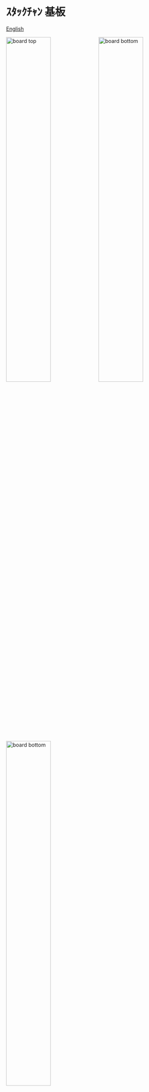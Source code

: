 # ｽﾀｯｸﾁｬﾝ 基板

[English](./README.md)

<img box-sizing="border-box" margin="0px" display="inline-block" alt="board top" width="49%" src="./docs/images/m5-pantilt-top.jpg"/>
<img box-sizing="border-box" margin="0px" display="inline-block" alt="board bottom" width="49%" src="./docs/images/m5-pantilt-bottom.jpg"/>
<img box-sizing="border-box" margin="0px" display="inline-block" alt="board bottom" width="49%" src="./docs/images/m5-pantilt-sch.png"/>

## 機能

* 2つのサーボを駆動
  * PWM * 2chまたは
  * TTL * 2ch
* M5Unitのポートを搭載
  * PortB
  * PortC (PWMサーボ使用時のみ有効)
* 電池 (M5Stackからの充電に対応)
* (オプション) 電源スイッチ

## パーツリスト

__(注意)このリストは[PWM](#PWM-Servo)と[シリアル](#Serial(TTL)-Servo)のオプション両方を含んでいます。普通はどちらか一方のみ必要です。[組み立てインストラクション](#Assembly)を確認してください。__

|リファレンス| 数量 | 値| フットプリント| URL|
|:--:|:--|:--|:--|:--|
| C4 C1 C3 C2 |4|"100u"|"Capacitor_SMD:C_1206_3216Metric_Pad1.42x1.75mm_HandSolder"|"~"|"https://akizukidenshi.com/catalog/g/gP-15633/"|
| J1 |1|"Conn_02x15_Odd_Even"|"Connector_PinHeader_2.54mm:PinHeader_2x15_P2.54mm_Vertical_SMD"|"~"|"https://www.switch-science.com/catalog/3654/"|
| J3 J2 |2|"Conn_02x03_Odd_Even"|"Connector_PinHeader_2.54mm:PinHeader_2x03_P2.54mm_Vertical"|"~"|
| J5 |1|"BAT"|"Connector_JST:JST_PH_B2B-PH-K_1x02_P2.00mm_Vertical"|"~"|"https://akizukidenshi.com/catalog/g/gC-12802/"|
| J6 J4 |2|"Conn_01x04"|"Connector_JST:JST_PH_S4B-PH-K_1x04_P2.00mm_Horizontal"|"~"|
| J7 |1|"5V_POWER"|"Connector_JST:JST_XH_B2B-XH-A_1x02_P2.50mm_Vertical"|"~"|"https://akizukidenshi.com/catalog/g/gC-12802/"|
| Q1 |1|"IRLML6402"|"Package_TO_SOT_SMD:SOT-23"|"https://www.infineon.com/dgdl/irlml6402pbf.pdf?fileId=5546d462533600a401535668d5c2263c"|"https://akizukidenshi.com/catalog/g/gI-02553/"|
| R1 R4 R3 |3|"1k"|"Resistor_SMD:R_0603_1608Metric_Pad1.05x0.95mm_HandSolder"|"~"|
| R2 |1|"100"|"Resistor_SMD:R_0603_1608Metric_Pad1.05x0.95mm_HandSolder"|"~"|"https://www.sengoku.co.jp/mod/sgk_cart/detail.php?code=EEHD-57FV"|
| R5 |1|"47k"|"Resistor_SMD:R_0603_1608Metric_Pad1.05x0.95mm_HandSolder"|"~"|
| R6 |1|"10k"|"Resistor_SMD:R_0603_1608Metric_Pad1.05x0.95mm_HandSolder"|"~"|
| R9 R10 R11 R12 R13 R14 R16 R15 |8|"0"|"Resistor_SMD:R_0603_1608Metric_Pad1.05x0.95mm_HandSolder"|"~"|
| SW1 |1|"SW_SPDT"|"Button_Switch_THT:SW_CuK_OS102011MA1QN1_SPDT_Angled"|"~"|"https://www.digikey.jp/ja/products/detail/c-k/OS102011MA1QN1/1981430"|
| U1 |1|"TC7WH241FK"|"m5-pantilt:NL27WZ125USG"|""

### PWMとシリアルサーボのどちらが良いか

#### PWMサーボ (SG90)

**Pros**: 低コスト
* 低コスト (~500円)で入手性が高いです。
* PortC (シリアル通信) が利用可能です。

**Cons**: 制御が難しい & 若干の安全性リスク有り
* サーボの角度をスムーズに変化させることが難しいです。
* 突入電流が大きく、まれにM5Stackの電源が落ちることがあります。例えば、ｽﾀｯｸﾁｬﾝの物理的な拘束を超えた角度司令を与えたときなどは、SG90が発熱したり発煙したりする場合があります。

#### シリアルサーボ (RS304MD)

**Pros**: 高機能
* 角速度制限などの複雑な制御が可能です。また、現在の角度情報を読み取れるので、ｽﾀｯｸﾁｬﾝの顔の向きに合わせて動作を変えるなど、高度な機能を実現できます。

**Cons**: 高コスト & サイズが大きい
* 高コスト (~3000円)
* PortCが利用できません。
* RS304MDはSG90より一回り大きいので、サーボが本体から少し飛び出た格好になります。

## 組み立て

### PWMサーボ

__注意: ｽﾀｯｸﾁｬﾝ基板 v0.2.1（アルファ版）のシルクに間違いがありますのでご注意ください。PWM_Core1とPWM_Core2が逆になっています。__

この設定ではPWMサーボを駆動できます。
下記でテスト済みです。

* [SG-90](https://www.towerpro.com.tw/product/sg90-7/)

#### パーツ

* チップ抵抗 表面実装 0603(1608Metric)
  * 1kΩ * 2pc
  * 0Ω * 2pc
* チップコンデンサ 表面実装 100uF 1206(3216Metric) (定格電圧10V以上) * 2pc
* ピンヘッダ 2.54mm 1x3pin
  * 1行3列 * 2pc
* [ピンヘッダ 2.54mm 2x15pin](https://www.switch-science.com/catalog/3654/)
  * ピンの高さが一般的なピンヘッダより短い（3mm）のでご注意ください。リンク先のM5Stackの製品をおすすめします。
* **オプション: Groveポートコネクタ**
  * PH 4ピン コネクタ * 2pc
* **オプション: 電源スイッチ**
  * スライドスイッチ [OS102011MA1QN1](https://www.digikey.jp/ja/products/detail/c-k/OS102011MA1QN1/1981430)
  * チップ抵抗 表面実装 0603(1608Metric) 47kΩ * 1pc
  * Pch MOSFET [IRLML6402](https://akizukidenshi.com/catalog/g/gI-02553/)

#### はんだ付け

1. 0Ωの抵抗をはんだ付けするか、短絡します。
  - M5Stack Basic/Gray/Fireの場合: R9, R11
  - M5Stack Core2の場合: R10, R12
1. 1kΩの抵抗をR3とR4にはんだ付けします。
1. コンデンサをC1, C2, C3, C4にはんだ付けします。サーボそれぞれにつき、並列に付けた最大2つのコンデンサの容量合計が100uF程度かそれ以上になるのが望ましいです。（ドキュメントでは100uFのコンデンサを1つずつ付けています）
1. ピンヘッダJ2, J3とPH2ピン コネクタJ5をはんだ付けします。<br><img width="500px" src="./docs/images/pwm_parts.jpg" />
1. (オプション) PortB/Cを使う場合、PH4ピン コネクタをJ6（PortB）、J4（PortC）にはんだ付けします。<br><img width="500px" src="./docs/images/pwm_ports.jpg" />
1. (オプション) 電源スイッチを使う場合、MOSFETをQ1に、47kΩの抵抗をR5に、スライドスイッチをSW1にはんだ付けします。<br><img width="500px" src="./docs/images/pwm_switch.jpg" />
  1. 電源スイッチを使わない場合、MOSFETのソース、ドレインを短絡します
1. 2x15ピンヘッダをはんだ付けします。<br><img width="500px" src="./docs/images/pwm_2x15.jpg" />

### シリアル(TTL) サーボ

この設定ではシリアルサーボを駆動できます。
下記でテスト済みです。

* 双葉電子工業 [RS304MD](http://futaba.co.jp/robot/command_type_servos/rs304md)
* Feetech [SCS0009](https://www.switch-science.com/catalog/8042/)

#### Parts

* チップ抵抗 表面実装 0603(1608Metric)
  * 1kΩ * 1pc
  * 10kΩ * 1pc
  * 100Ω * 1pc
  * 0Ω * 3pc
* チップコンデンサ 表面実装 100uF 1206(3216Metric) (定格電圧10V以上) * 2pc
* 3ステートバッファIC[NL27WZ125](https://www.digikey.jp/number/ja/on-semiconductor/488/NL27WZ125/291486) * 1pc
  * **または** [TC7WH241FK](https://akizukidenshi.com/catalog/g/gI-10884/) * 1pc
* ピンヘッダ 2.54mm 1x3pin
  * 1行3列 * 2pc または
  * 2行2列 * 2pc （サーボのコネクタ形状に合わせて選択）
* [ピンヘッダ 2.54mm 2x15pin](https://www.switch-science.com/catalog/3654/)
  * ピンの高さが一般的なピンヘッダより短い（3mm）のでご注意ください。リンク先のM5Stackの製品をおすすめします。
* JST PH2ピン コネクタ * 1pc
* **オプション: Groveポートコネクタ**
  * PH 4ピン コネクタ * 1pc
* **オプション: 電源スイッチ**
  * スライドスイッチ [OS102011MA1QN1](https://www.digikey.jp/ja/products/detail/c-k/OS102011MA1QN1/1981430)
  * チップ抵抗 表面実装 0603(1608Metric) 47kΩ * 1pc
  * Pch MOSFET [IRLML6402](https://akizukidenshi.com/catalog/g/gI-02553/)

#### Soldering

1. 0Ωの抵抗をR13, R14にはんだ付けするか、短絡します。
1. 1kΩの抵抗をR1に、100Ωの抵抗をR2に、10kΩの抵抗をR6にはんだ付けします。
1. ICをはんだ付けします。チップ状の小さな穴がシルクの左上にくるのが正しい向きです。<br><img width="500px" src="./docs/images/serial_ic.jpg" />
1. 0Ωの抵抗をR15 **または** R16にはんだ付けするか、短絡します。
  - NL27WZ125を使う場合はR15
  - TC7WH241FKを使う場合はR16
1. コンデンサをC1, C2, C3, C4にはんだ付けします。サーボそれぞれにつき、並列に付けた2つのコンデンサの容量合計が100uF程度かそれ以上になるのが望ましいです。（ドキュメントでは100uFのコンデンサを1つずつ付けています）
1. ピンヘッダとPH2ピン コネクタをはんだ付けします。<br><img width="500px" src="./docs/images/serial_header.jpg" />
1. (オプション) PortBを使う場合、PH4ピン コネクタをJ6にはんだ付けします。<br><img width="500px" src="./docs/images/serial_ports.jpg" />
1. (オプション) 電源スイッチを使う場合、MOSFETをQ1に、47kΩの抵抗をR5に、スライドスイッチをSW1にはんだ付けします。<br><img width="500px" src="./docs/images/serial_switch.jpg" />
  1. 電源スイッチを使わない場合、MOSFETのソース、ドレインを短絡します
1. 2x15ピンヘッダをはんだ付けします。<br><img width="500px" src="./docs/images/serial_2x15.jpg" />
